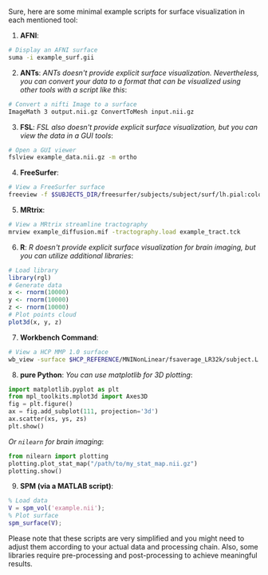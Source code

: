 Sure, here are some minimal example scripts for surface visualization in each mentioned tool:

1. **AFNI**:
```bash
# Display an AFNI surface
suma -i example_surf.gii
```

2. **ANTs**:
*ANTs doesn't provide explicit surface visualization. Nevertheless, you can convert your data to a format that can be visualized using other tools with a script like this*:
```bash
# Convert a nifti Image to a surface
ImageMath 3 output.nii.gz ConvertToMesh input.nii.gz
```

3. **FSL**:
*FSL also doesn't provide explicit surface visualization, but you can view the data in a GUI tools*:
```bash
# Open a GUI viewer
fslview example_data.nii.gz -m ortho
```

4. **FreeSurfer**:
```bash
# View a FreeSurfer surface
freeview -f $SUBJECTS_DIR/freesurfer/subjects/subject/surf/lh.pial:color=255,0,0
```

5. **MRtrix**:
```bash
# View a MRtrix streamline tractography
mrview example_diffusion.mif -tractography.load example_tract.tck
```

6. **R**:
*R doesn't provide explicit surface visualization for brain imaging, but you can utilize additional libraries*:
```R
# Load library
library(rgl)
# Generate data
x <- rnorm(10000)
y <- rnorm(10000)
z <- rnorm(10000)
# Plot points cloud
plot3d(x, y, z)
```

7. **Workbench Command**:
```bash
# View a HCP MMP 1.0 surface
wb_view -surface $HCP_REFERENCE/MNINonLinear/fsaverage_LR32k/subject.L.midthickness.32k_fs_LR.surf.gii
```

8. **pure Python**:
*You can use matplotlib for 3D plotting*:
```python
import matplotlib.pyplot as plt
from mpl_toolkits.mplot3d import Axes3D
fig = plt.figure()
ax = fig.add_subplot(111, projection='3d')
ax.scatter(xs, ys, zs)
plt.show()
```
*Or `nilearn` for brain imaging*:
```python
from nilearn import plotting
plotting.plot_stat_map("/path/to/my_stat_map.nii.gz")
plotting.show()
```

9. **SPM (via a MATLAB script)**:
```MATLAB
% Load data
V = spm_vol('example.nii');
% Plot surface
spm_surface(V);
```

Please note that these scripts are very simplified and you might need to adjust them according to your actual data and processing chain. Also, some libraries require pre-processing and post-processing to achieve meaningful results.